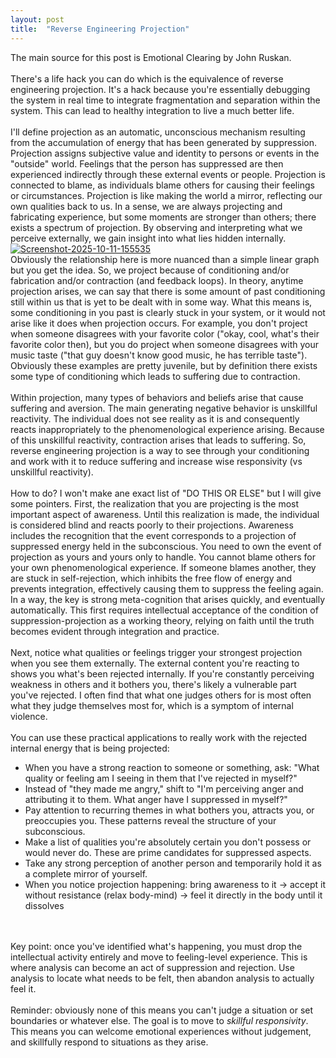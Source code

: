 ```yaml
---
layout: post
title:  "Reverse Engineering Projection"
---
```

The main source for this post is Emotional Clearing by John Ruskan.
<br><br>
There's a life hack you can do which is the equivalence of reverse engineering projection. It's a hack because you're essentially debugging the system in real time to integrate fragmentation and separation within the system. This can lead to healthy integration to live a much better life.
<br><br>
I'll define projection as an automatic, unconscious mechanism resulting from the accumulation of energy that has been generated by suppression. Projection assigns subjective value and identity to persons or events in the "outside" world. Feelings that the person has suppressed are then experienced indirectly through these external events or people. Projection is connected to blame, as individuals blame others for causing their feelings or circumstances. Projection is like making the world a mirror, reflecting our own qualities back to us. In a sense, we are always projecting and fabricating experience, but some moments are stronger than others; there exists a spectrum of projection. By observing and interpreting what we perceive externally, we gain insight into what lies hidden internally. <br>
<a href="https://ibb.co/pqZdfsx"><img src="https://i.ibb.co/btLXsyP/Screenshot-2025-10-11-155535.png" alt="Screenshot-2025-10-11-155535" border="0"></a>
<br>
Obviously the relationship here is more nuanced than a simple linear graph but you get the idea. So, we project because of conditioning and/or fabrication and/or contraction (and feedback loops). In theory, anytime projection arises, we can say that there is some amount of past conditioning still within us that is yet to be dealt with in some way. What this means is, some conditioning in you past is clearly stuck in your system, or it would not arise like it does when projection occurs. For example, you don't project when someone disagrees with your favorite color ("okay, cool, what's their favorite color then), but you do project when someone disagrees with your music taste ("that guy doesn't know good music, he has terrible taste"). Obviously these examples are pretty juvenile, but by definition there exists some type of conditioning which leads to suffering due to contraction.
<br><br>
Within projection, many types of behaviors and beliefs arise that cause suffering and aversion. The main generating negative behavior is unskillful reactivity. The individual does not see reality as it is and consequently reacts inappropriately to the phenomenological experience arising. Because of this unskillful reactivity, contraction arises that leads to suffering. So, reverse engineering projection is a way to see through your conditioning and work with it to reduce suffering and increase wise responsivity (vs unskillful reactivity). 
<br><br>
How to do? I won't make ane exact list of "DO THIS OR ELSE" but I will give some pointers. First, the realization that you are projecting is the most important aspect of awareness. Until this realization is made, the individual is considered blind and reacts poorly to their projections. Awareness includes the recognition that the event corresponds to a projection of suppressed energy held in the subconscious. You need to own the event of projection as yours and yours only to handle. You cannot blame others for your own phenomenological experience. If someone blames another, they are stuck in self-rejection, which inhibits the free flow of energy and prevents integration, effectively causing them to suppress the feeling again. In a way, the key is strong meta-cognition that arises quickly, and eventually automatically. This first requires intellectual acceptance of the condition of suppression-projection as a working theory, relying on faith until the truth becomes evident through integration and practice. 
<br><br>
Next, notice what qualities or feelings trigger your strongest projection when you see them externally. The external content you're reacting to shows you what's been rejected internally. If you're constantly perceiving weakness in others and it bothers you, there's likely a vulnerable part you've rejected. I often find that what one judges others for is most often what they judge themselves most for, which is a symptom of internal violence.
<br><br>
You can use these practical applications to really work with the rejected internal energy that is being projected:
<br>
<ul> 
<li> When you have a strong reaction to someone or something, ask: "What quality or feeling am I seeing in them that I've rejected in myself?"</li>
<li> Instead of "they made me angry," shift to "I'm perceiving anger and attributing it to them. What anger have I suppressed in myself?"</li>
<li> Pay attention to recurring themes in what bothers you, attracts you, or preoccupies you. These patterns reveal the structure of your subconscious.</li>
<li> Make a list of qualities you're absolutely certain you don't possess or would never do. These are prime candidates for suppressed aspects.</li>
<li> Take any strong perception of another person and temporarily hold it as a complete mirror of yourself.</li>
<li> When you notice projection happening: bring awareness to it -> accept it without resistance (relax body-mind) -> feel it directly in the body until it dissolves </li>
</ul>
<br><br>
Key point: once you've identified what's happening, you must drop the intellectual activity entirely and move to feeling-level experience. This is where analysis can become an act of suppression and rejection. Use analysis to locate what needs to be felt, then abandon analysis to actually feel it.  
<br><br>
Reminder: obviously none of this means you can't judge a situation or set boundaries or whatever else. The goal is to move to <em>skillful responsivity</em>. This means you can welcome emotional experiences without judgement, and skillfully respond to situations as they arise.